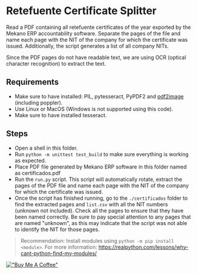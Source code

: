 # Retefuente Certificate Splitter

Read a PDF containing all retefuente certificates of the year exported by the Mekano ERP accountability software. Separate the pages of the file and name each page with the NIT of the company for which the certificate was issued. Additionally, the script generates a list of all company NITs.

Since the PDF pages do not have readable text, we are using OCR (optical character recognition) to extract the text.

## Requirements

- Make sure to have installed: PIL, pytesseract, PyPDF2 and [pdf2image](https://pdf2image.readthedocs.io/en/latest/installation.html) (including poppler).
- Use Linux or MacOS (Windows is not supported using this code).
- Make sure to have installed tesseract.

## Steps

- Open a shell in this folder.
- Run `python -m unittest test_build` to make sure everything is working as expected.
- Place PDF file generated by Mekano ERP software in this folder named as certificados.pdf
- Run the `run.py` script. This script will automatically rotate, extract the pages of the PDF file and name each page with the NIT of the company for which the certificate was issued.
- Once the script has finished running, go to the `./certificados` folder to find the extracted pages and `list.csv` with all the NIT numbers (unknown not included). Check all the pages to ensure that they have been named correctly. Be sure to pay special attention to any pages that are named "unknown", as this may indicate that the script was not able to identify the NIT for those pages.

> Recommendation: Install modules using `python -m pip install <module>`. For more information: <https://realpython.com/lessons/why-cant-python-find-my-modules/>

[!["Buy Me A Coffee"](https://www.buymeacoffee.com/assets/img/custom_images/orange_img.png)](https://www.buymeacoffee.com/danielcgiraldo)
